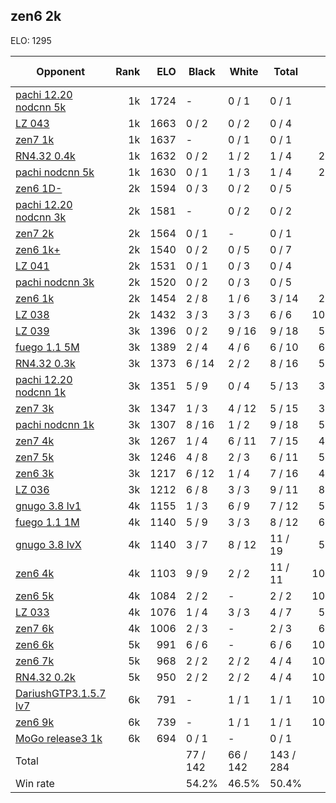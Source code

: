 ## zen6 2k ##

ELO: 1295

Opponent | Rank | ELO | Black | White | Total | Win rate
---------|-----:|----:|-------|-------|-------|-------:
[pachi 12.20 nodcnn 5k](pachi%2012.20%20nodcnn%205k.md) | 1k | 1724 | - | 0 / 1 | 0 / 1 | 0.0%
[LZ 043](LZ%20043.md) | 1k | 1663 | 0 / 2 | 0 / 2 | 0 / 4 | 0.0%
[zen7 1k](zen7%201k.md) | 1k | 1637 | - | 0 / 1 | 0 / 1 | 0.0%
[RN4.32 0.4k](RN4.32%200.4k.md) | 1k | 1632 | 0 / 2 | 1 / 2 | 1 / 4 | 25.0%
[pachi nodcnn 5k](pachi%20nodcnn%205k.md) | 1k | 1630 | 0 / 1 | 1 / 3 | 1 / 4 | 25.0%
[zen6 1D-](zen6%201D-.md) | 2k | 1594 | 0 / 3 | 0 / 2 | 0 / 5 | 0.0%
[pachi 12.20 nodcnn 3k](pachi%2012.20%20nodcnn%203k.md) | 2k | 1581 | - | 0 / 2 | 0 / 2 | 0.0%
[zen7 2k](zen7%202k.md) | 2k | 1564 | 0 / 1 | - | 0 / 1 | 0.0%
[zen6 1k+](zen6%201k+.md) | 2k | 1540 | 0 / 2 | 0 / 5 | 0 / 7 | 0.0%
[LZ 041](LZ%20041.md) | 2k | 1531 | 0 / 1 | 0 / 3 | 0 / 4 | 0.0%
[pachi nodcnn 3k](pachi%20nodcnn%203k.md) | 2k | 1520 | 0 / 2 | 0 / 3 | 0 / 5 | 0.0%
[zen6 1k](zen6%201k.md) | 2k | 1454 | 2 / 8 | 1 / 6 | 3 / 14 | 21.4%
[LZ 038](LZ%20038.md) | 2k | 1432 | 3 / 3 | 3 / 3 | 6 / 6 | 100.0%
[LZ 039](LZ%20039.md) | 3k | 1396 | 0 / 2 | 9 / 16 | 9 / 18 | 50.0%
[fuego 1.1 5M](fuego%201.1%205M.md) | 3k | 1389 | 2 / 4 | 4 / 6 | 6 / 10 | 60.0%
[RN4.32 0.3k](RN4.32%200.3k.md) | 3k | 1373 | 6 / 14 | 2 / 2 | 8 / 16 | 50.0%
[pachi 12.20 nodcnn 1k](pachi%2012.20%20nodcnn%201k.md) | 3k | 1351 | 5 / 9 | 0 / 4 | 5 / 13 | 38.5%
[zen7 3k](zen7%203k.md) | 3k | 1347 | 1 / 3 | 4 / 12 | 5 / 15 | 33.3%
[pachi nodcnn 1k](pachi%20nodcnn%201k.md) | 3k | 1307 | 8 / 16 | 1 / 2 | 9 / 18 | 50.0%
[zen7 4k](zen7%204k.md) | 3k | 1267 | 1 / 4 | 6 / 11 | 7 / 15 | 46.7%
[zen7 5k](zen7%205k.md) | 3k | 1246 | 4 / 8 | 2 / 3 | 6 / 11 | 54.5%
[zen6 3k](zen6%203k.md) | 3k | 1217 | 6 / 12 | 1 / 4 | 7 / 16 | 43.8%
[LZ 036](LZ%20036.md) | 3k | 1212 | 6 / 8 | 3 / 3 | 9 / 11 | 81.8%
[gnugo 3.8 lv1](gnugo%203.8%20lv1.md) | 4k | 1155 | 1 / 3 | 6 / 9 | 7 / 12 | 58.3%
[fuego 1.1 1M](fuego%201.1%201M.md) | 4k | 1140 | 5 / 9 | 3 / 3 | 8 / 12 | 66.7%
[gnugo 3.8 lvX](gnugo%203.8%20lvX.md) | 4k | 1140 | 3 / 7 | 8 / 12 | 11 / 19 | 57.9%
[zen6 4k](zen6%204k.md) | 4k | 1103 | 9 / 9 | 2 / 2 | 11 / 11 | 100.0%
[zen6 5k](zen6%205k.md) | 4k | 1084 | 2 / 2 | - | 2 / 2 | 100.0%
[LZ 033](LZ%20033.md) | 4k | 1076 | 1 / 4 | 3 / 3 | 4 / 7 | 57.1%
[zen7 6k](zen7%206k.md) | 4k | 1006 | 2 / 3 | - | 2 / 3 | 66.7%
[zen6 6k](zen6%206k.md) | 5k | 991 | 6 / 6 | - | 6 / 6 | 100.0%
[zen6 7k](zen6%207k.md) | 5k | 968 | 2 / 2 | 2 / 2 | 4 / 4 | 100.0%
[RN4.32 0.2k](RN4.32%200.2k.md) | 5k | 950 | 2 / 2 | 2 / 2 | 4 / 4 | 100.0%
[DariushGTP3.1.5.7 lv7](DariushGTP3.1.5.7%20lv7.md) | 6k | 791 | - | 1 / 1 | 1 / 1 | 100.0%
[zen6 9k](zen6%209k.md) | 6k | 739 | - | 1 / 1 | 1 / 1 | 100.0%
[MoGo release3 1k](MoGo%20release3%201k.md) | 6k | 694 | 0 / 1 | - | 0 / 1 | 0.0%
Total | | | 77 / 142 | 66 / 142 | 143 / 284 | 
Win rate| | | 54.2% | 46.5% | 50.4% | 
